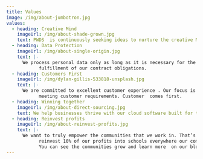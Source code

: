 ```yaml
---
title: Values
image: /img/about-jumbotron.jpg
values:
  - heading: Creative Mind
    imageUrl: /img/about-shade-grown.jpg
    text: PWDS  is continuously seeking ideas to nurture the creative Mind.
  - heading: Data Protection
    imageUrl: /img/about-single-origin.jpg
    text: |-
      We process personal data only as long as it is necessary for the
            fulfillment of our contract obligations. 
  - heading: Customers First
    imageUrl: /img/dylan-gillis-533818-unsplash.jpg
    text: |-
      We are committed to excellent customer experience . Our focus is always on
            meeting customer requirements. Customer  comes first.
  - heading: Winning together
    imageUrl: /img/about-direct-sourcing.jpg
    text: We help businesses thrive with our cloud software built for them.
  - heading: Reinvest profits
    imageUrl: /img/about-reinvest-profits.jpg
    text: |-
      We want to truly empower the communities that we work in. That’s why we
            reinvest 10% of our profits into schools everywhere our company operates.
            You can see the communities grow and learn more  on our blog.
---
```


